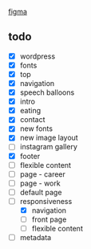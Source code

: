 [figma](https://www.figma.com/design/V2BtyVVcHKgG5A9MEF1IwP/wesola?node-id=0-1&t=aSbirau5emNwTmAZ-0)

## todo
- [x] wordpress
- [x] fonts
- [x] top
- [x] navigation
- [x] speech balloons
- [x] intro
- [x] eating
- [x] contact
- [x] new fonts
- [x] new image layout
- [ ] instagram gallery
- [x] footer
- [ ] flexible content
- [ ] page - career
- [ ] page - work
- [ ] default page
- [ ] responsiveness
  - [x] navigation
  - [ ] front page
  - [ ] flexible content
- [ ] metadata